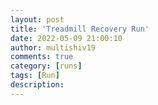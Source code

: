 ```yaml
---
layout: post
title: 'Treadmill Recovery Run'
date: 2022-05-09 21:00:10
author: multishiv19
comments: true
category: [runs]
tags: [Run]
description: 
---
```


<div width='100%' class='strava-embed-placeholder' data-embed-type='activity' data-embed-id='7112238464'></div>
<script src='https://strava-embeds.com/embed.js'></script>

